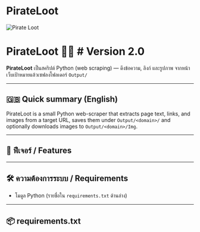 # PirateLoot
![Pirate Loot](https://cdn.discordapp.com/attachments/1393114345206190111/1414272755460739235/IMG_20250907_223214.jpg?ex=68bef7a4&is=68bda624&hm=717b81197285a1756fc144cafe3413780c352e274caf7ae0de962a1d74246e63&)


# PirateLoot 🏴‍☠️  # Version 2.0
**PirateLoot** เป็นสคริปต์ Python (web scraping) — ดึงข้อความ, ลิงก์ และรูปภาพ จากหน้าเว็บเป้าหมายแล้วเซฟลงโฟลเดอร์ `Output/`

---

## 🇬🇧 Quick summary (English)
PirateLoot is a small Python web-scraper that extracts page text, links, and images from a target URL, saves them under `Output/<domain>/` and optionally downloads images to `Output/<domain>/Img`.

---

## 🧭 ฟีเจอร์ / Features

---

## 🛠️ ความต้องการระบบ / Requirements
- โมดูล Python (รายชื่อใน `requirements.txt` ด้านล่าง)

---

## 📦 requirements.txt
